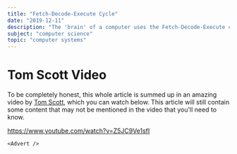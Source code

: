 ```yaml
---
title: "Fetch-Decode-Execute Cycle"
date: "2019-12-11"
description: "The 'brain' of a computer uses the Fetch-Decode-Execute cycle to perform operations, but what actually is it?"
subject: "computer science"
topic: "computer systems"
---
```


# Tom Scott Video

To be completely honest, this whole article is summed up in an amazing video by [Tom Scott](https://www.youtube.com/user/enyay), which you can watch below. This article will still contain some content that may not be mentioned in the video that you'll need to know.

https://www.youtube.com/watch?v=Z5JC9Ve1sfI

```react
<Advert />
```
